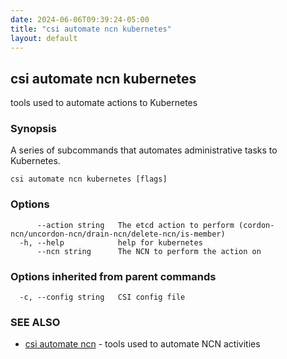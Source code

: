```yaml
---
date: 2024-06-06T09:39:24-05:00
title: "csi automate ncn kubernetes"
layout: default
---
```

## csi automate ncn kubernetes

tools used to automate actions to Kubernetes

### Synopsis

A series of subcommands that automates administrative tasks to Kubernetes.

```
csi automate ncn kubernetes [flags]
```

### Options

```
      --action string   The etcd action to perform (cordon-ncn/uncordon-ncn/drain-ncn/delete-ncn/is-member)
  -h, --help            help for kubernetes
      --ncn string      The NCN to perform the action on
```

### Options inherited from parent commands

```
  -c, --config string   CSI config file
```

### SEE ALSO

* [csi automate ncn](/commands/csi_automate_ncn/)	 - tools used to automate NCN activities

